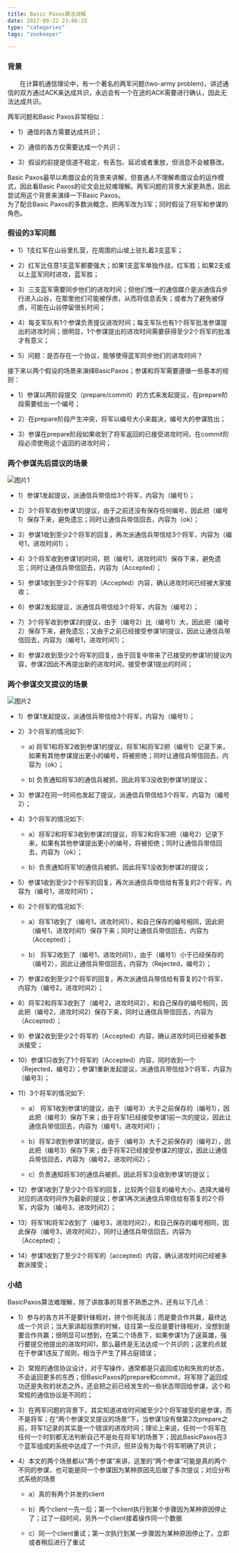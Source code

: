 ```yaml
---
title: Basic Paxos算法详解
date: 2017-09-22 23:06:25
type: "categories"
tags: "zookeeper"

---
```


### 背景  ###
&nbsp;&nbsp;&nbsp;&nbsp;&nbsp;&nbsp;&nbsp;在计算机通信理论中，有一个著名的两军问题(two-army problem)，讲述通信的双方通过ACK来达成共识，永远会有一个在途的ACK需要进行确认，因此无法达成共识。  

 两军问题和Basic Paxos非常相似：

- 1）通信的各方需要达成共识；

- 2）通信的各方仅需要达成一个共识；

- 3）假设的前提是信道不稳定，有丢包、延迟或者重放，但消息不会被篡改。
 
Basic Paxos最早以希腊议会的背景来讲解，但普通人不理解希腊议会的运作模式，因此看Basic Paxos的论文会比较难理解。两军问题的背景大家更熟悉，因此尝试用这个背景来演绎一下Basic Paxos。  
为了配合Basic Paxos的多数派概念，把两军改为3军；同时假设了将军和参谋的角色。

### 假设的3军问题 ###

- 1）1支红军在山谷里扎营，在周围的山坡上驻扎着3支蓝军；

- 2）红军比任意1支蓝军都要强大；如果1支蓝军单独作战，红军胜；如果2支或以上蓝军同时进攻，蓝军胜；

- 3）三支蓝军需要同步他们的进攻时间；但他们惟一的通信媒介是派通信兵步行进入山谷，在那里他们可能被俘虏，从而将信息丢失；或者为了避免被俘虏，可能在山谷停留很长时间；

- 4）每支军队有1个参谋负责提议进攻时间；每支军队也有1个将军批准参谋提出的进攻时间；很明显，1个参谋提出的进攻时间需要获得至少2个将军的批准才有意义；

- 5）问题：是否存在一个协议，能够使得蓝军同步他们的进攻时间？

接下来以两个假设的场景来演绎BasicPaxos；参谋和将军需要遵循一些基本的规则：
	
- 1）参谋以两阶段提交（prepare/commit）的方式来发起提议，在prepare阶段需要给出一个编号；

- 2）在prepare阶段产生冲突，将军以编号大小来裁决，编号大的参谋胜出；

- 3）参谋在prepare阶段如果收到了将军返回的已接受进攻时间，在commit阶段必须使用这个返回的进攻时间；

### 两个参谋先后提议的场景 ###
![图片1](/images/Basic_Paxos1.PNG)

- 1）参谋1发起提议，派通信兵带信给3个将军，内容为（编号1）； 
 
- 2）3个将军收到参谋1的提议，由于之前还没有保存任何编号，因此把（编号1）保存下来，避免遗忘；同时让通信兵带信回去，内容为（ok）；  

- 3）参谋1收到至少2个将军的回复，再次派通信兵带信给3个将军，内容为（编号1，进攻时间1）； 
 
- 4）3个将军收到参谋1的时间，把（编号1，进攻时间1）保存下来，避免遗忘；同时让通信兵带信回去，内容为（Accepted）；  

- 5）参谋1收到至少2个将军的（Accepted）内容，确认进攻时间已经被大家接收；
  
- 6）参谋2发起提议，派通信兵带信给3个将军，内容为（编号2）；  

- 7）3个将军收到参谋2的提议，由于（编号2）比（编号1）大，因此把（编号2）保存下来，避免遗忘；又由于之前已经接受参谋1的提议，因此让通信兵带信回去，内容为（编号1，进攻时间1）；  

- 8）参谋2收到至少2个将军的回复，由于回复中带来了已接受的参谋1的提议内容，参谋2因此不再提出新的进攻时间，接受参谋1提出的时间；

### 两个参谋交叉提议的场景 ###
![图片2](/images/Basic_Paxos2.PNG)

- 1）参谋1发起提议，派通信兵带信给3个将军，内容为（编号1）；

- 2）3个将军的情况如下:  

	- a) 将军1和将军2收到参谋1的提议，将军1和将军2把（编号1）记录下来，如果有其他参谋提出更小的编号，将被拒绝；同时让通信兵带信回去，内容为（ok）；

	- b) 负责通知将军3的通信兵被抓，因此将军3没收到参谋1的提议；</font>  
 
- 3）参谋2在同一时间也发起了提议，派通信兵带信给3个将军，内容为（编号2）；

- 4）3个将军的情况如下:
	- a）将军2和将军3收到参谋2的提议，将军2和将军3把（编号2）记录下来，如果有其他参谋提出更小的编号，将被拒绝；同时让通信兵带信回去，内容为（ok）；  

	- b）负责通知将军1的通信兵被抓，因此将军1没收到参谋2的提议；

- 5）参谋1收到至少2个将军的回复，再次派通信兵带信给有答复的2个将军，内容为（编号1，进攻时间1）；  

- 6）2个将军的情况如下:
	- a）将军1收到了（编号1，进攻时间1），和自己保存的编号相同，因此把（编号1，进攻时间1）保存下来；同时让通信兵带信回去，内容为（Accepted）；
	  
	- b） 将军2收到了（编号1，进攻时间1），由于（编号1）小于已经保存的（编号2），因此让通信兵带信回去，内容为（Rejected，编号2）；
 

- 7）参谋2收到至少2个将军的回复，再次派通信兵带信给有答复的2个将军，内容为（编号2，进攻时间2）；  

- 8）将军2和将军3收到了（编号2，进攻时间2），和自己保存的编号相同，因此把（编号2，进攻时间2）保存下来，同时让通信兵带信回去，内容为（Accepted）；  

- 9）参谋2收到至少2个将军的（Accepted）内容，确认进攻时间已经被多数派接受；  
	
- 10）参谋1只收到了1个将军的（Accepted）内容，同时收到一个（Rejected，编号2）；参谋1重新发起提议，派通信兵带信给3个将军，内容为（编号3）；  
	
- 11）3个将军的情况如下:  

	- a） 将军1收到参谋1的提议，由于（编号3）大于之前保存的（编号1），因此把（编号3）保存下来；由于将军1已经接受参谋1前一次的提议，因此让通信兵带信回去，内容为（编号1，进攻时间1）；  
	
	- b）将军2收到参谋1的提议，由于（编号3）大于之前保存的（编号2），因此把（编号3）保存下来；由于将军2已经接受参谋2的提议，因此让通信兵带信回去，内容为（编号2，进攻时间2）； 
	 
	- c）负责通知将军3的通信兵被抓，因此将军3没收到参谋1的提议； 

- 12）参谋1收到了至少2个将军的回复，比较两个回复的编号大小，选择大编号对应的进攻时间作为最新的提议；参谋1再次派通信兵带信给有答复的2个将军，内容为（编号3，进攻时间2）；  

- 13）将军1和将军2收到了（编号3，进攻时间2），和自己保存的编号相同，因此保存（编号3，进攻时间2），同时让通信兵带信回去，内容为（Accepted）； 

- 14）参谋1收到了至少2个将军的（accepted）内容，确认进攻时间已经被多数派接受；  

### 小结 ###
	
BasicPaxos算法难理解，除了讲故事的背景不熟悉之外，还有以下几点：

- 1）参与的各方并不是要针锋相对，拼个你死我活；而是要合作共赢，最终达成一个共识；当大家讲起投票的时候，往往第一反应是要针锋相对，没想到是要合作共赢；很明显可以想到，在第二个场景下，如果参谋1为了逞英雄，强行要提交他提出的进攻时间1，那么最终是无法达成一个共识的；这里的点就在于参谋1违反了规则，相当于产生了拜占庭错误； 
 
- 2）常规的通信协议设计，对于写操作，通常都是只返回成功和失败的状态，不会返回更多的东西；但BasicPaxos的prepare和commit，将军除了返回成功还是失败的状态之外，还会把之前已经发生的一些状态带回给参谋，这个和常规的通信协议是不同的；  

- 3）在两军问题的背景下，其实知道进攻时间被至少2个将军接受的是参谋，而不是将军；在“两个参谋交叉提议的场景”下，当参谋1没有做第2次prepare之前，将军1记录的其实是一个错误的进攻时间；理论上来说，任何一个将军在任何一个时刻都无法判断自己不是处在将军1的场景下；因此BasicPaxos在3个蓝军组成的系统中达成了一个共识，但并没有为每个将军明确了共识； 
 
- 4）本文的两个场景都以“两个参谋”来讲，这里的“两个参谋”可能是真的两个不同的参谋，也可能是同一个参谋因为某种原因先后做了多次提议；对应分布式系统的场景

	- a）真的有两个并发的client
	  
	- b）两个client一先一后；第一个client执行到某个步骤因为某种原因停止了；过了一段时间，另外一个client接着操作同一个数据
	
	- c）同一个client重试；第一次执行到某一步骤因为某种原因停止了，立即或者稍后进行了重试












